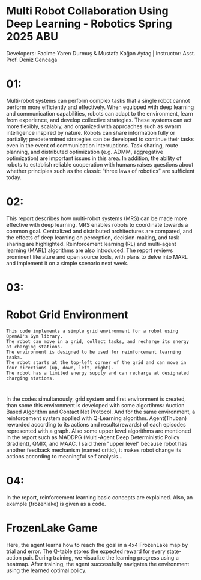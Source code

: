 # Multi Robot Collaboration Using Deep Learning - Robotics Spring 2025 ABU
Developers: Fadime Yaren Durmuş & Mustafa Kağan Aytaç | Instructor: Asst. Prof. Deniz Gencaga

# 01:
Multi-robot systems can perform complex tasks that a single robot cannot perform more efficiently and effectively. When equipped with deep learning and communication capabilities, robots can adapt to the environment, learn from experience, and develop collective strategies. These systems can act more flexibly, scalably, and organized with approaches such as swarm intelligence inspired by nature. Robots can share information fully or partially; predetermined strategies can be developed to continue their tasks even in the event of communication interruptions. Task sharing, route planning, and distributed optimization (e.g. ADMM, aggregative optimization) are important issues in this area. In addition, the ability of robots to establish reliable cooperation with humans raises questions about whether principles such as the classic “three laws of robotics” are sufficient today.

# 02:
This report describes how multi-robot systems (MRS) can be made more effective with deep learning. MRS enables robots to coordinate towards a common goal. Centralized and distributed architectures are compared, and the effects of deep learning on perception, decision-making, and task sharing are highlighted. Reinforcement learning (RL) and multi-agent learning (MARL) algorithms are also introduced. The report reviews prominent literature and open source tools, with plans to delve into MARL and implement it on a simple scenario next week.

# 03:
# Robot Grid Environment
    This code implements a simple grid environment for a robot using OpenAI's Gym library.
    The robot can move in a grid, collect tasks, and recharge its energy at charging stations.
    The environment is designed to be used for reinforcement learning tasks.
    The robot starts at the top-left corner of the grid and can move in four directions (up, down, left, right).
    The robot has a limited energy supply and can recharge at designated charging stations.
#
In the codes simultanously, grid system and first environment is created, than some this environment is developed with some algortihms: Auction Based Algorithm and Contact Net Protocol.
And for the same environment, a reinforcement system applied with Q-Learning algorithm. Agent(Thuban) rewarded according to its actions and results(rewards) of each episodes represented with a graph. Also some upper level algorithms are mentioned in the report such as MADDPG (Multi-Agent Deep Deterministic Policy Gradient), QMIX, and MAAC. I said them "upper level" because robot has another feedback mechanism (named critic), it makes robot change its actions according to meaningful self analysis...

# 04:
In the report, reinforcement learning basic concepts are explained. Also, an example (frozenlake) is given as a code.
# FrozenLake Game
Here, the agent learns how to reach the goal in a 4x4 FrozenLake 
map by trial and error. The Q-table stores the expected reward for every 
state-action pair. During training, we visualize the learning progress using a heatmap. 
After training, the agent successfully navigates the environment using the learned optimal 
policy.
